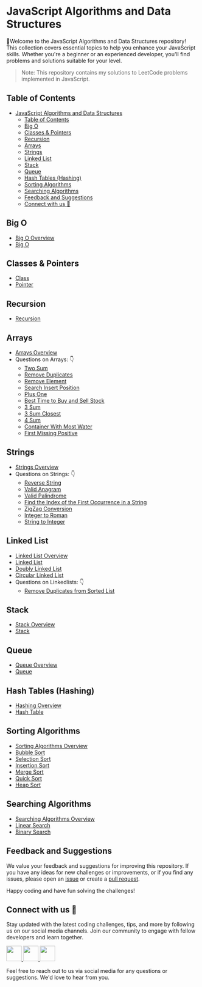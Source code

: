 # JavaScript Algorithms and Data Structures

👋Welcome to the JavaScript Algorithms and Data Structures repository! This collection covers essential topics to help you enhance your JavaScript skills. Whether you're a beginner or an experienced developer, you'll find problems and solutions suitable for your level.

> Note: This repository contains my solutions to LeetCode problems implemented in JavaScript.

## Table of Contents

- [JavaScript Algorithms and Data Structures](#javascript-algorithms-and-data-structures)
  - [Table of Contents](#table-of-contents)
  - [Big O](#big-o)
  - [Classes \& Pointers](#classes--pointers)
  - [Recursion](#recursion)
  - [Arrays](#arrays)
  - [Strings](#strings)
  - [Linked List](#linked-list)
  - [Stack](#stack)
  - [Queue](#queue)
  - [Hash Tables (Hashing)](#hash-tables-hashing)
  - [Sorting Algorithms](#sorting-algorithms)
  - [Searching Algorithms](#searching-algorithms)
  - [Feedback and Suggestions](#feedback-and-suggestions)
  - [Connect with us :gift_heart:](#connect-with-us-gift_heart)

## Big O

- [Big O Overview](BigO/README.md)
- [Big O](BigO/big.js)

## Classes & Pointers

- [Class](Classes&Pointers/classes.js)
- [Pointer](Classes&Pointers/pointers.js)

## Recursion

- [Recursion](Recursion/Recursion.js)

## Arrays

- [Arrays Overview](Arrays/array.js)
- Questions on Arrays: 👇
  - [Two Sum](Arrays/TwoSum.js)
  - [Remove Duplicates](Arrays/removeDuplicates.js)
  - [Remove Element](Arrays/removeElement.js)
  - [Search Insert Position](Arrays/searchInsert.js)
  - [Plus One](Arrays/plusOne.js)
  - [Best Time to Buy and Sell Stock](Arrays/bestTimeBuySellStock.js)
  - [3 Sum](Arrays/3Sum.js)
  - [3 Sum Closest](Arrays/3SumClosest.js)
  - [4 Sum](Arrays/4Sum.js)
  - [Container With Most Water](Arrays/mostWater.js)
  - [First Missing Positive](Arrays/missingFirstPositive.js)

## Strings

- [Strings Overview](Strings/strings.js)
- Questions on Strings: 👇
  - [Reverse String](Strings/Reverse.js)
  - [Valid Anagram](Strings/validAnagram.js)
  - [Valid Palindrome](Strings/validPalindrome.js)
  - [Find the Index of the First Occurrence in a String](Strings/findIndex.js)
  - [ZigZag Conversion](Strings/Zigzag.js)
  - [Integer to Roman](Strings/IntegerToRoman.js)
  - [String to Integer](Strings/stringToInteger.js)

## Linked List

- [Linked List Overview](LinkedList/README.md)
- [Linked List](LinkedList/Linkedlist.js)
- [Doubly Linked List](LinkedList/Doublyll.js)
- [Circular Linked List](LinkedList/Circularll.js)
- Questions on Linkedlists: 👇
  - [Remove Duplicates from Sorted List](LinkedList/removeDuplicates.js)

## Stack

- [Stack Overview](Stack/README.md)
- [Stack](Stack/stack.js)

## Queue

- [Queue Overview](Queue/README.md)
- [Queue](Queue/queue.js)

## Hash Tables (Hashing)

- [Hashing Overview](Hashing/README.md)
- [Hash Table](Hashing/hashTable.js)

## Sorting Algorithms

- [Sorting Algorithms Overview](SortingAlgorithms/README.md)
- [Bubble Sort](SortingAlgorithms/bubbleSort.js)
- [Selection Sort](SortingAlgorithms/selectionSort.js)
- [Insertion Sort](SortingAlgorithms/insertionSort.js)
- [Merge Sort](SortingAlgorithms/mergeSort.js)
- [Quick Sort](SortingAlgorithms/quickSort.js)
- [Heap Sort](SortingAlgorithms/heapSort.js)

## Searching Algorithms

- [Searching Algorithms Overview](SearchingAlgorithms/README.md)
- [Linear Search](SearchingAlgorithms/linearSearch.js)
- [Binary Search](SearchingAlgorithms/binarySearch.js)

## Feedback and Suggestions

We value your feedback and suggestions for improving this repository. If you have any ideas for new challenges or improvements, or if you find any issues, please open an [issue](https://github.com/abhishekkushwahaa/JSAlgoDSMaster/issues) or create a [pull request](https://github.com/abhishekkushwahaa/JSAlgoDSMaster/pulls).

Happy coding and have fun solving the challenges!

## Connect with us :gift_heart:

Stay updated with the latest coding challenges, tips, and more by following us on our social media channels. Join our community to engage with fellow developers and learn together.

<div>
  <a href="https://www.linkedin.com/in/abhishekkushwahaa/">
    <img src="https://upload.wikimedia.org/wikipedia/commons/thumb/c/ca/LinkedIn_logo_initials.png/640px-LinkedIn_logo_initials.png" width="40" height="40">
  </a>
  <a href="https://www.instagram.com/abhishekkushwaha.me/">
    <img src="https://www.freepnglogos.com/uploads/logo-ig-png/logo-ig-instagram-new-logo-vector-download-13.png" width="40" height="40">
  </a>
  <a href="https://twitter.com/AbhishekKushwaa">
    <img src="https://upload.wikimedia.org/wikipedia/commons/5/57/X_logo_2023_%28white%29.png" width="40" height="40">
  </a>
</div>

Feel free to reach out to us via social media for any questions or suggestions. We'd love to hear from you.
